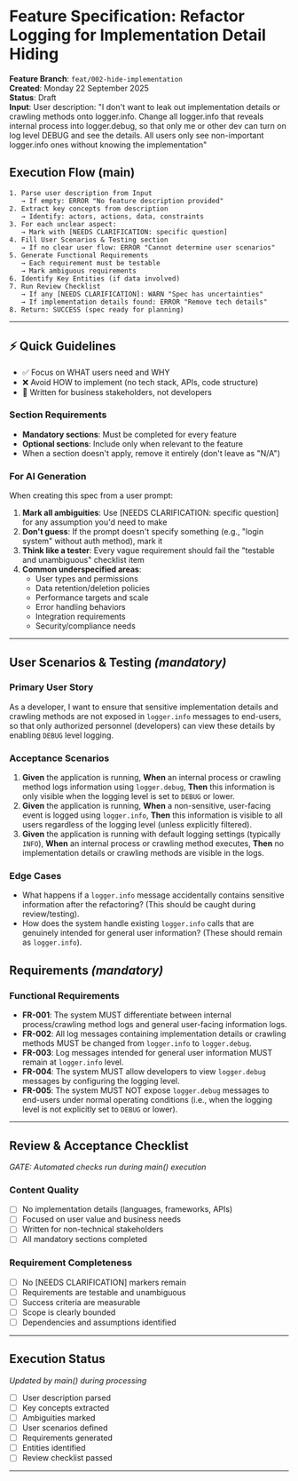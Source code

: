 # Feature Specification: Refactor Logging for Implementation Detail Hiding

**Feature Branch**: `feat/002-hide-implementation`  
**Created**: Monday 22 September 2025  
**Status**: Draft  
**Input**: User description: "I don't want to leak out implementation details or crawling methods onto logger.info. Change all logger.info that reveals internal process into logger.debug, so that only me or other dev can turn on log level DEBUG and see the details. All users only see non-important logger.info ones without knowing the implementation"

## Execution Flow (main)
```
1. Parse user description from Input
   → If empty: ERROR "No feature description provided"
2. Extract key concepts from description
   → Identify: actors, actions, data, constraints
3. For each unclear aspect:
   → Mark with [NEEDS CLARIFICATION: specific question]
4. Fill User Scenarios & Testing section
   → If no clear user flow: ERROR "Cannot determine user scenarios"
5. Generate Functional Requirements
   → Each requirement must be testable
   → Mark ambiguous requirements
6. Identify Key Entities (if data involved)
7. Run Review Checklist
   → If any [NEEDS CLARIFICATION]: WARN "Spec has uncertainties"
   → If implementation details found: ERROR "Remove tech details"
8. Return: SUCCESS (spec ready for planning)
```

---

## ⚡ Quick Guidelines
- ✅ Focus on WHAT users need and WHY
- ❌ Avoid HOW to implement (no tech stack, APIs, code structure)
- 👥 Written for business stakeholders, not developers

### Section Requirements
- **Mandatory sections**: Must be completed for every feature
- **Optional sections**: Include only when relevant to the feature
- When a section doesn't apply, remove it entirely (don't leave as "N/A")

### For AI Generation
When creating this spec from a user prompt:
1. **Mark all ambiguities**: Use [NEEDS CLARIFICATION: specific question] for any assumption you'd need to make
2. **Don't guess**: If the prompt doesn't specify something (e.g., "login system" without auth method), mark it
3. **Think like a tester**: Every vague requirement should fail the "testable and unambiguous" checklist item
4. **Common underspecified areas**:
   - User types and permissions
   - Data retention/deletion policies  
   - Performance targets and scale
   - Error handling behaviors
   - Integration requirements
   - Security/compliance needs

---

## User Scenarios & Testing *(mandatory)*

### Primary User Story
As a developer, I want to ensure that sensitive implementation details and crawling methods are not exposed in `logger.info` messages to end-users, so that only authorized personnel (developers) can view these details by enabling `DEBUG` level logging.

### Acceptance Scenarios
1. **Given** the application is running, **When** an internal process or crawling method logs information using `logger.debug`, **Then** this information is only visible when the logging level is set to `DEBUG` or lower.
2. **Given** the application is running, **When** a non-sensitive, user-facing event is logged using `logger.info`, **Then** this information is visible to all users regardless of the logging level (unless explicitly filtered).
3. **Given** the application is running with default logging settings (typically `INFO`), **When** an internal process or crawling method executes, **Then** no implementation details or crawling methods are visible in the logs.

### Edge Cases
- What happens if a `logger.info` message accidentally contains sensitive information after the refactoring? (This should be caught during review/testing).
- How does the system handle existing `logger.info` calls that are genuinely intended for general user information? (These should remain as `logger.info`).

## Requirements *(mandatory)*

### Functional Requirements
- **FR-001**: The system MUST differentiate between internal process/crawling method logs and general user-facing information logs.
- **FR-002**: All log messages containing implementation details or crawling methods MUST be changed from `logger.info` to `logger.debug`.
- **FR-003**: Log messages intended for general user information MUST remain at `logger.info` level.
- **FR-004**: The system MUST allow developers to view `logger.debug` messages by configuring the logging level.
- **FR-005**: The system MUST NOT expose `logger.debug` messages to end-users under normal operating conditions (i.e., when the logging level is not explicitly set to `DEBUG` or lower).

---

## Review & Acceptance Checklist
*GATE: Automated checks run during main() execution*

### Content Quality
- [ ] No implementation details (languages, frameworks, APIs)
- [ ] Focused on user value and business needs
- [ ] Written for non-technical stakeholders
- [ ] All mandatory sections completed

### Requirement Completeness
- [ ] No [NEEDS CLARIFICATION] markers remain
- [ ] Requirements are testable and unambiguous  
- [ ] Success criteria are measurable
- [ ] Scope is clearly bounded
- [ ] Dependencies and assumptions identified

---

## Execution Status
*Updated by main() during processing*

- [ ] User description parsed
- [ ] Key concepts extracted
- [ ] Ambiguities marked
- [ ] User scenarios defined
- [ ] Requirements generated
- [ ] Entities identified
- [ ] Review checklist passed

---
